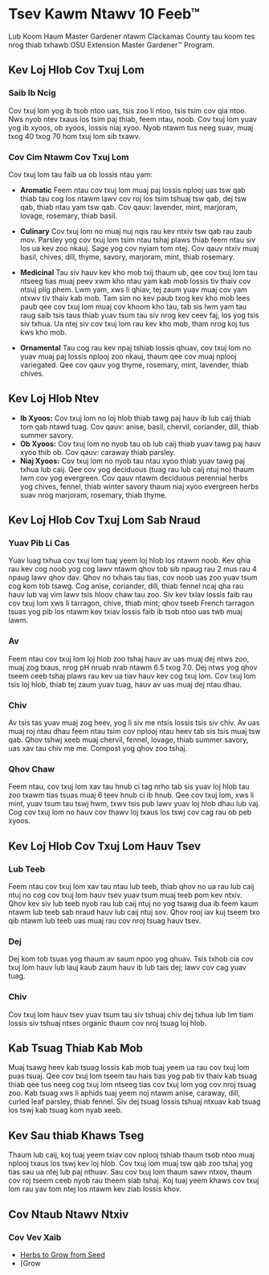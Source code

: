 # Tsev Kawm Ntawv 10 Feeb™

Lub Koom Haum Master Gardener ntawm Clackamas County tau koom tes nrog thiab txhawb OSU Extension Master Gardener™ Program.

## Kev Loj Hlob Cov Txuj Lom

### Saib Ib Ncig
Cov txuj lom yog ib tsob ntoo uas, tsis zoo li ntoo, tsis tsim cov qia ntoo. Nws nyob ntev txaus los tsim paj thiab, feem ntau, noob. Cov txuj lom yuav yog ib xyoos, ob xyoos, lossis niaj xyoo. Nyob ntawm tus neeg suav, muaj txog 40 txog 70 hom txuj lom sib txawv.

### Cov Cim Ntawm Cov Txuj Lom
Cov txuj lom tau faib ua ob lossis ntau yam:

- **Aromatic**
  Feem ntau cov txuj lom muaj paj lossis nplooj uas tsw qab thiab tau cog los ntawm lawv cov roj los tsim tshuaj tsw qab, dej tsw qab, thiab ntau yam tsw qab. Cov qauv: lavender, mint, marjoram, lovage, rosemary, thiab basil.

- **Culinary**
  Cov txuj lom no muaj nuj nqis rau kev ntxiv tsw qab rau zaub mov. Parsley yog cov txuj lom tsim ntau tshaj plaws thiab feem ntau siv los ua kev zoo nkauj. Sage yog cov nyiam tom ntej. Cov qauv ntxiv muaj basil, chives, dill, thyme, savory, marjoram, mint, thiab rosemary.

- **Medicinal**
  Tau siv hauv kev kho mob txij thaum ub, qee cov txuj lom tau ntseeg tias muaj peev xwm kho ntau yam kab mob lossis tiv thaiv cov ntsuj plig phem. Lwm yam, xws li qhiav, tej zaum yuav muaj cov yam ntxwv tiv thaiv kab mob. Tam sim no kev paub txog kev kho mob lees paub qee cov txuj lom muaj cov khoom kho tau, tab sis lwm yam tau raug saib tsis taus thiab yuav tsum tau siv nrog kev ceev faj, los yog tsis siv txhua. Ua ntej siv cov txuj lom rau kev kho mob, tham nrog koj tus kws kho mob.

- **Ornamental**
  Tau cog rau kev npaj tshiab lossis qhuav, cov txuj lom no yuav muaj paj lossis nplooj zoo nkauj, thaum qee cov muaj nplooj variegated. Qee cov qauv yog thyme, rosemary, mint, lavender, thiab chives.

## Kev Loj Hlob Ntev
- **Ib Xyoos:** Cov txuj lom no loj hlob thiab tawg paj hauv ib lub caij thiab tom qab ntawd tuag. Cov qauv: anise, basil, chervil, coriander, dill, thiab summer savory.
- **Ob Xyoos:** Cov txuj lom no nyob tau ob lub caij thiab yuav tawg paj hauv xyoo thib ob. Cov qauv: caraway thiab parsley.
- **Niaj Xyoos:** Cov txuj lom no nyob tau ntau xyoo thiab yuav tawg paj txhua lub caij. Qee cov yog deciduous (tuag rau lub caij ntuj no) thaum lwm cov yog evergreen. Cov qauv ntawm deciduous perennial herbs yog chives, fennel, thiab winter savory thaum niaj xyoo evergreen herbs suav nrog marjoram, rosemary, thiab thyme.

## Kev Loj Hlob Cov Txuj Lom Sab Nraud

### Yuav Pib Li Cas
Yuav luag txhua cov txuj lom tuaj yeem loj hlob los ntawm noob. Kev qhia rau kev cog noob yog cog lawv ntawm qhov tob sib npaug rau 2 mus rau 4 npaug lawv qhov dav. Qhov no txhais tau tias, cov noob uas zoo yuav tsum cog kom tob tsawg. Cog anise, coriander, dill, thiab fennel ncaj qha rau hauv lub vaj vim lawv tsis hloov chaw tau zoo. Siv kev txiav lossis faib rau cov txuj lom xws li tarragon, chive, thiab mint; qhov tseeb French tarragon tsuas yog pib los ntawm kev txiav lossis faib ib tsob ntoo uas twb muaj lawm.

### Av
Feem ntau cov txuj lom loj hlob zoo tshaj hauv av uas muaj dej ntws zoo, muaj zog txaus, nrog pH nruab nrab ntawm 6.5 txog 7.0. Dej ntws yog qhov tseem ceeb tshaj plaws rau kev ua tiav hauv kev cog txuj lom. Cov txuj lom tsis loj hlob, thiab tej zaum yuav tuag, hauv av uas muaj dej ntau dhau.

### Chiv
Av tsis tas yuav muaj zog heev, yog li siv me ntsis lossis tsis siv chiv. Av uas muaj roj ntau dhau feem ntau tsim cov nplooj ntau heev tab sis tsis muaj tsw qab. Qhov tshwj xeeb muaj chervil, fennel, lovage, thiab summer savory, uas xav tau chiv me me. Compost yog qhov zoo tshaj.

### Qhov Chaw
Feem ntau, cov txuj lom xav tau hnub ci tag nrho tab sis yuav loj hlob tau zoo txawm tias tsuas muaj 6 teev hnub ci ib hnub. Qee cov txuj lom, xws li mint, yuav tsum tau tswj hwm, txwv tsis pub lawv yuav loj hlob dhau lub vaj. Cog cov txuj lom no hauv cov thawv loj txaus los tswj cov cag rau ob peb xyoos.

## Kev Loj Hlob Cov Txuj Lom Hauv Tsev

### Lub Teeb
Feem ntau cov txuj lom xav tau ntau lub teeb, thiab qhov no ua rau lub caij ntuj no cog cov txuj lom hauv tsev yuav tsum muaj teeb pom kev ntxiv. Qhov kev siv lub teeb nyob rau lub caij ntuj no yog tsawg dua ib feem kaum ntawm lub teeb sab nraud hauv lub caij ntuj sov. Qhov rooj iav kuj tseem txo qib ntawm lub teeb uas muaj rau cov nroj tsuag hauv tsev.

### Dej
Dej kom tob tsuas yog thaum av saum npoo yog qhuav. Tsis txhob cia cov txuj lom hauv lub lauj kaub zaum hauv ib lub tais dej; lawv cov cag yuav tuag.

### Chiv
Cov txuj lom hauv tsev yuav tsum tau siv tshuaj chiv dej txhua lub lim tiam lossis siv tshuaj ntses organic thaum cov nroj tsuag loj hlob.

## Kab Tsuag Thiab Kab Mob

Muaj tsawg heev kab tsuag lossis kab mob tuaj yeem ua rau cov txuj lom puas tsuaj. Qee cov txuj lom tseem tau hais tias yog pab tiv thaiv kab tsuag thiab qee tus neeg cog txuj lom ntseeg tias cov txuj lom yog cov nroj tsuag zoo. Kab tsuag xws li aphids tuaj yeem noj ntawm anise, caraway, dill, curled leaf parsley, thiab fennel. Siv dej tsuag lossis tshuaj ntxuav kab tsuag los tswj kab tsuag kom nyab xeeb.

## Kev Sau thiab Khaws Tseg

Thaum lub caij, koj tuaj yeem txiav cov nplooj tshiab thaum tsob ntoo muaj nplooj txaus los tswj kev loj hlob. Cov txuj lom muaj tsw qab zoo tshaj yog tias sau ua ntej lub paj nthuav. Sau cov txuj lom thaum sawv ntxov, thaum cov roj tseem ceeb nyob rau theem siab tshaj. Koj tuaj yeem khaws cov txuj lom rau yav tom ntej los ntawm kev ziab lossis khov.

## Cov Ntaub Ntawv Ntxiv

### Cov Vev Xaib
- [Herbs to Grow from Seed](www.backyardgardener.com/herb/)
- [Grow